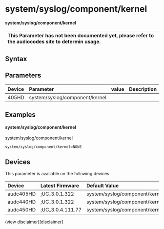 ﻿---
description: system/syslog/component/kernel
search: false
---

# system/syslog/component/kernel

#### system/syslog/component/kernel


| This Parameter has not been documented yet, please refer to the audiocodes site to determin usage.  | 
| :--- |

## Syntax

## Parameters
|Device|Parameter|value|Description|
|:---|:---|:---|:---|
| 405HD | system/syslog/component/kernel |  |  |

## Examples
#### system/syslog/component/kernel

system/syslog/component/kernel

```
system/syslog/component/kernel=NONE
```

## Devices
This parameter is available on the following devices

| Device | Latest Firmware | Default Value |
|:---|:---|:---|
| audc405HD | ;UC_3.0.1.322 | system/syslog/component/kernel=NONE 
| audc440HD | ;UC_3.0.1.322 | system/syslog/component/kernel=NONE 
| audc450HD | ;UC_3.0.4.111.77 | system/syslog/component/kernel=NONE 

(view disclaimer)[disclaimer]
